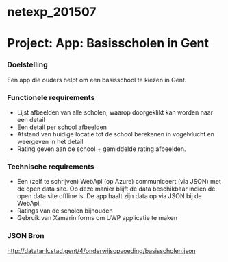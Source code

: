# netexp_201507
# Project: App: Basisscholen in Gent

### Doelstelling

Een app die ouders helpt om een basisschool te kiezen in Gent.

### Functionele requirements
  - Lijst afbeelden van alle scholen, waarop doorgeklikt kan worden naar een detail
  - Een detail per school afbeelden
  - Afstand van huidige locatie tot de school berekenen in vogelvlucht en weergeven in het detail
  - Rating geven aan de school + gemiddelde rating afbeelden.

### Technische requirements
  - Een (zelf te schrijven) WebApi (op Azure) communiceert (via JSON) met de open data site. Op deze manier blijft de data beschikbaar indien de open data site offline is. De app haalt zijn data op via JSON bij de WebApi.
  - Ratings van de scholen bijhouden
  - Gebruik van Xamarin.forms om UWP applicatie te maken

### JSON Bron

http://datatank.stad.gent/4/onderwijsopvoeding/basisscholen.json

